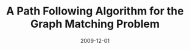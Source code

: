 ---
title: "A Path Following Algorithm for the Graph Matching Problem"
collection: publications
permalink: /publications/2009-12-01-A-Path-Following-Algorithm-for-the-Graph-Matching-Problem
date: 2009-12-01
paperurl: 'https://doi.org/10.1109/TPAMI.2008.245'
code: 'https://projects.cbio.mines-paristech.fr/graphm/'
citation: 'M.&nbsp;Zaslavskiy, F.&nbsp;R. Bach, &amp; J.-P. Vert.
A path following algorithm for the graph matching problem.
<em>IEEE Trans. Pattern Anal. Mach. Intell.</em>, 31(12):2227–2242, 2009.'
---